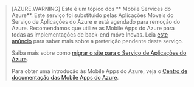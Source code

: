 >[AZURE.WARNING] Este é um tópico dos ** Mobile Services do Azure**.  Este serviço foi substituído pelas Aplicações Móveis do Serviço de Aplicações do Azure e está agendado para remoção do Azure.  Recomendamos que utilize as Mobile Apps do Azure para todas as implementações de back-end móve lnovas.  Leia [este anúncio](https://azure.microsoft.com/blog/transition-of-azure-mobile-services/) para saber mais sobre a preterição pendente deste serviço.  
> 
> Saiba mais sobre como [migrar o site para o Serviço de Aplicações do Azure](../articles/app-service-mobile/app-service-mobile-migrating-from-mobile-services.md).
>
> Para obter uma introdução às Mobile Apps do Azure, veja o [Centro de documentação das Mobile Apps do Azure](https://azure.microsoft.com/documentation/learning-paths/appservice-mobileapps/).



<!--HONumber=Jun16_HO2-->


